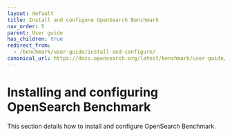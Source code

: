 ```yaml
---
layout: default
title: Install and configure OpenSearch Benchmark
nav_order: 5
parent: User guide
has_children: true
redirect_from:
  - /benchmark/user-guide/install-and-configure/
canonical_url: https://docs.opensearch.org/latest/benchmark/user-guide/install-and-configure/index/
---
```


# Installing and configuring OpenSearch Benchmark 

This section details how to install and configure OpenSearch Benchmark.

